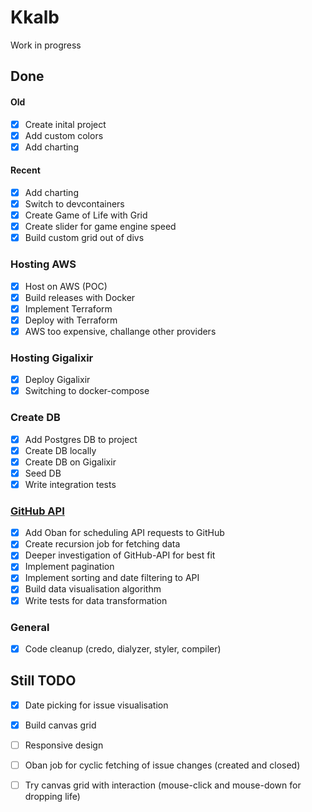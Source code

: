 # Kkalb

Work in progress 

## Done

#### Old
- [x] Create inital project
- [x] Add custom colors
- [x] Add charting

#### Recent
- [x] Add charting
- [x] Switch to devcontainers
- [x] Create Game of Life with Grid
- [x] Create slider for game engine speed
- [x] Build custom grid out of divs

### Hosting AWS

- [x] Host on AWS (POC)
- [x] Build releases with Docker
- [x] Implement Terraform
- [x] Deploy with Terraform
- [x] AWS too expensive, challange other providers

### Hosting Gigalixir

- [x] Deploy Gigalixir
- [x] Switching to docker-compose

### Create DB

- [x] Add Postgres DB to project
- [x] Create DB locally
- [x] Create DB on Gigalixir
- [x] Seed DB
- [x] Write integration tests

### [GitHub API](https://github.com/elixir-lang/elixir/issues)

- [x] Add Oban for scheduling API requests to GitHub
- [x] Create recursion job for fetching data
- [x] Deeper investigation of GitHub-API for best fit
- [x] Implement pagination
- [x] Implement sorting and date filtering to API
- [x] Build data visualisation algorithm
- [x] Write tests for data transformation

### General

- [x] Code cleanup (credo, dialyzer, styler, compiler)

## Still TODO

- [x] Date picking for issue visualisation
- [x] Build canvas grid
- [ ] Responsive design
- [ ] Oban job for cyclic fetching of issue changes (created and closed)
- [ ] Try canvas grid with interaction (mouse-click and mouse-down for dropping life)

